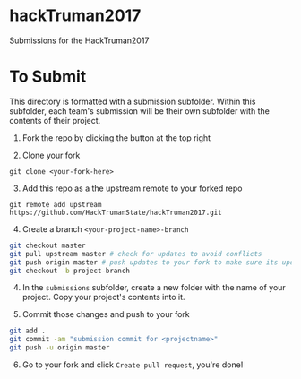 # hackTruman2017
Submissions for the HackTruman2017

# To Submit

This directory is formatted with a submission subfolder. Within this subfolder, each team's submission will be their own subfolder with the contents of their project.

1. Fork the repo by clicking the button at the top right

2. Clone your fork

`git clone <your-fork-here>`

3. Add this repo as a the upstream remote to your forked repo

`git remote add upstream https://github.com/HackTrumanState/hackTruman2017.git`

4. Create a branch `<your-project-name>-branch`

```bash
git checkout master
git pull upstream master # check for updates to avoid conflicts
git push origin master # push updates to your fork to make sure its updated
git checkout -b project-branch
```

4. In the `submissions` subfolder, create a new folder with the name of your project. Copy your project's contents into it.

5. Commit those changes and push to your fork

```bash
git add .
git commit -am "submission commit for <projectname>"
git push -u origin master
```
6. Go to your fork and click `Create pull request`, you're done!
